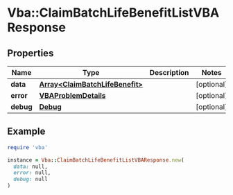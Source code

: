 # Vba::ClaimBatchLifeBenefitListVBAResponse

## Properties

| Name | Type | Description | Notes |
| ---- | ---- | ----------- | ----- |
| **data** | [**Array&lt;ClaimBatchLifeBenefit&gt;**](ClaimBatchLifeBenefit.md) |  | [optional] |
| **error** | [**VBAProblemDetails**](VBAProblemDetails.md) |  | [optional] |
| **debug** | [**Debug**](Debug.md) |  | [optional] |

## Example

```ruby
require 'vba'

instance = Vba::ClaimBatchLifeBenefitListVBAResponse.new(
  data: null,
  error: null,
  debug: null
)
```

